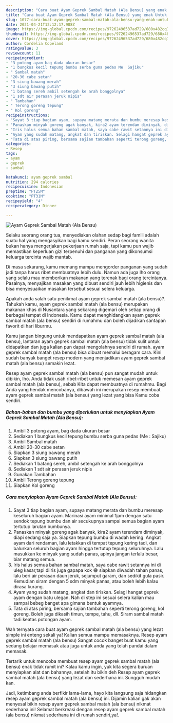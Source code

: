 ```yaml
---
description: "Cara buat Ayam Geprek Sambal Matah (Ala Bensu) yang enak Untuk Jualan"
title: "Cara buat Ayam Geprek Sambal Matah (Ala Bensu) yang enak Untuk Jualan"
slug: 1077-cara-buat-ayam-geprek-sambal-matah-ala-bensu-yang-enak-untuk-jualan
date: 2021-04-21T12:12:17.908Z
image: https://img-global.cpcdn.com/recipes/97262496537ad729/680x482cq70/ayam-geprek-sambal-matah-ala-bensu-foto-resep-utama.jpg
thumbnail: https://img-global.cpcdn.com/recipes/97262496537ad729/680x482cq70/ayam-geprek-sambal-matah-ala-bensu-foto-resep-utama.jpg
cover: https://img-global.cpcdn.com/recipes/97262496537ad729/680x482cq70/ayam-geprek-sambal-matah-ala-bensu-foto-resep-utama.jpg
author: Cordelia Copeland
ratingvalue: 3
reviewcount: 11
recipeingredient:
- "3 potong ayam bag dada ukuran besar"
- "1 bungkus kecil tepung bumbu serba guna pedas Me  Sajiku"
- " Sambal matah"
- "20-30 cabe setan"
- "3 siung bawang merah"
- "3 siung bawang putih"
- "1 batang sereh ambil setengah ke arah bonggolnya"
- "1 sdt air perasan jeruk nipis"
- " Tambahan"
- " Terong goreng tepung"
- " Kol goreng"
recipeinstructions:
- "Sayat 3 tiap bagian ayam, supaya matang merata dan bumbu meresap keseluruh bagian ayam. Marinasi ayam minimal 1jam dengan satu sendok tepung bumbu dan air secukupnya sampai semua bagian ayam tertutup larutan bumbunya."
- "Panaskan minyak goreng agak banyak, kira2 ayam terendam diminyak, diapi sedang saja ya. Siapkan tepung bumbu di wadah kering. Angkat ayam dari rendaman, lalu letakkan di tempat tepung kering tadi, dan balurkan seluruh bagian ayam hingga tertutup tepung seluruhnya. Lalu masukkan ke minyak yang sudah panas, apinya jangan terlalu besar, biar matang semua."
- "Iris halus semua bahan sambal matah, saya cabe rawit setannya ini di uleg kasar,tapi diiris juga gapapa kok 😁 siapkan diwadah tahan panas, lalu beri air perasan daun jeruk, sejumput garam, dan sedikit gula pasir. Kemudian siram dengan 5 sdm minyak panas, atau boleh lebih kalau dirasa kurang."
- "Ayam yang sudah matang, angkat dan tiriskan. Selagi hangat geprek ayam dengan batu ulegan. Nah di step ini sesuai selera kalian mau sampai bebeg banget apa gimana bentuk ayamnya."
- "Tata di atas piring, bersama sajian tambahan seperti terong goreng, kol goreng. Boleh juga dikasih timun, tempe, tahu, dll. Siram sambal matah tadi keatas potongan ayam."
categories:
- Resep
tags:
- ayam
- geprek
- sambal

katakunci: ayam geprek sambal 
nutrition: 294 calories
recipecuisine: Indonesian
preptime: "PT25M"
cooktime: "PT31M"
recipeyield: "4"
recipecategory: Dinner

---
```



![Ayam Geprek Sambal Matah (Ala Bensu)](https://img-global.cpcdn.com/recipes/97262496537ad729/680x482cq70/ayam-geprek-sambal-matah-ala-bensu-foto-resep-utama.jpg)

Selaku seorang orang tua, menyediakan olahan sedap bagi famili adalah suatu hal yang mengasyikan bagi kamu sendiri. Peran seorang  wanita bukan hanya mengerjakan pekerjaan rumah saja, tapi kamu pun wajib memastikan keperluan gizi terpenuhi dan panganan yang dikonsumsi keluarga tercinta wajib mantab.

Di masa  sekarang, kamu memang mampu mengorder panganan yang sudah jadi tanpa harus ribet membuatnya lebih dulu. Namun ada juga lho orang yang selalu mau memberikan makanan yang terenak bagi orang tercintanya. Pasalnya, menyajikan masakan yang dibuat sendiri jauh lebih higienis dan bisa menyesuaikan masakan tersebut sesuai selera keluarga. 



Apakah anda salah satu penikmat ayam geprek sambal matah (ala bensu)?. Tahukah kamu, ayam geprek sambal matah (ala bensu) merupakan makanan khas di Nusantara yang sekarang digemari oleh setiap orang di berbagai tempat di Indonesia. Kamu dapat menghidangkan ayam geprek sambal matah (ala bensu) sendiri di rumahmu dan boleh dijadikan santapan favorit di hari liburmu.

Kamu jangan bingung untuk mendapatkan ayam geprek sambal matah (ala bensu), lantaran ayam geprek sambal matah (ala bensu) tidak sulit untuk didapatkan dan juga kalian pun dapat mengolahnya sendiri di rumah. ayam geprek sambal matah (ala bensu) bisa dibuat memalui beragam cara. Kini sudah banyak banget resep modern yang menjadikan ayam geprek sambal matah (ala bensu) semakin lezat.

Resep ayam geprek sambal matah (ala bensu) pun sangat mudah untuk dibikin, lho. Anda tidak usah ribet-ribet untuk memesan ayam geprek sambal matah (ala bensu), sebab Kita dapat membuatnya di rumahmu. Bagi Anda yang hendak mencobanya, dibawah ini merupakan resep membuat ayam geprek sambal matah (ala bensu) yang lezat yang bisa Kamu coba sendiri.

<!--inarticleads1-->

##### Bahan-bahan dan bumbu yang diperlukan untuk menyiapkan Ayam Geprek Sambal Matah (Ala Bensu):

1. Ambil 3 potong ayam, bag dada ukuran besar
1. Sediakan 1 bungkus kecil tepung bumbu serba guna pedas (Me : Sajiku)
1. Ambil  Sambal matah
1. Ambil 20-30 cabe setan
1. Siapkan 3 siung bawang merah
1. Siapkan 3 siung bawang putih
1. Sediakan 1 batang sereh, ambil setengah ke arah bonggolnya
1. Sediakan 1 sdt air perasan jeruk nipis
1. Gunakan  Tambahan
1. Ambil  Terong goreng tepung
1. Siapkan  Kol goreng




<!--inarticleads2-->

##### Cara menyiapkan Ayam Geprek Sambal Matah (Ala Bensu):

1. Sayat 3 tiap bagian ayam, supaya matang merata dan bumbu meresap keseluruh bagian ayam. Marinasi ayam minimal 1jam dengan satu sendok tepung bumbu dan air secukupnya sampai semua bagian ayam tertutup larutan bumbunya.
1. Panaskan minyak goreng agak banyak, kira2 ayam terendam diminyak, diapi sedang saja ya. Siapkan tepung bumbu di wadah kering. Angkat ayam dari rendaman, lalu letakkan di tempat tepung kering tadi, dan balurkan seluruh bagian ayam hingga tertutup tepung seluruhnya. Lalu masukkan ke minyak yang sudah panas, apinya jangan terlalu besar, biar matang semua.
1. Iris halus semua bahan sambal matah, saya cabe rawit setannya ini di uleg kasar,tapi diiris juga gapapa kok 😁 siapkan diwadah tahan panas, lalu beri air perasan daun jeruk, sejumput garam, dan sedikit gula pasir. Kemudian siram dengan 5 sdm minyak panas, atau boleh lebih kalau dirasa kurang.
1. Ayam yang sudah matang, angkat dan tiriskan. Selagi hangat geprek ayam dengan batu ulegan. Nah di step ini sesuai selera kalian mau sampai bebeg banget apa gimana bentuk ayamnya.
1. Tata di atas piring, bersama sajian tambahan seperti terong goreng, kol goreng. Boleh juga dikasih timun, tempe, tahu, dll. Siram sambal matah tadi keatas potongan ayam.




Wah ternyata cara buat ayam geprek sambal matah (ala bensu) yang lezat simple ini enteng sekali ya! Kalian semua mampu memasaknya. Resep ayam geprek sambal matah (ala bensu) Sangat cocok banget buat kamu yang sedang belajar memasak atau juga untuk anda yang telah pandai dalam memasak.

Tertarik untuk mencoba membuat resep ayam geprek sambal matah (ala bensu) enak tidak rumit ini? Kalau kamu ingin, yuk kita segera buruan menyiapkan alat dan bahannya, setelah itu bikin deh Resep ayam geprek sambal matah (ala bensu) yang lezat dan sederhana ini. Sungguh mudah kan. 

Jadi, ketimbang anda berfikir lama-lama, hayo kita langsung saja hidangkan resep ayam geprek sambal matah (ala bensu) ini. Dijamin kalian gak akan menyesal bikin resep ayam geprek sambal matah (ala bensu) nikmat sederhana ini! Selamat berkreasi dengan resep ayam geprek sambal matah (ala bensu) nikmat sederhana ini di rumah sendiri,ya!.

